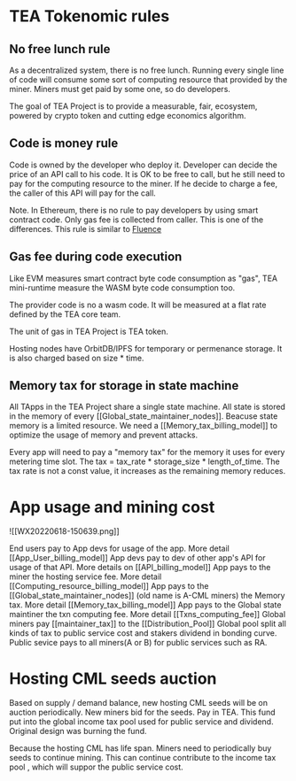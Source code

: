 # TEA Tokenomic rules
## No free lunch rule
As a decentralized system, there is no free lunch. Running every single line of code will consume some sort of computing resource that provided by the miner. Miners must get paid by some one, so do developers. 

The goal of TEA Project is to provide a measurable, fair, ecosystem, powered by crypto token and cutting edge economics algorithm. 

## Code is money rule
Code is owned by the developer who deploy it. Developer can decide the price of an API call to his code. It is OK to be free to call, but he still need to pay for the computing resource to the miner.  If he decide to charge a fee, the caller of this API will pay for the call.

Note. In Ethereum, there is no rule to pay developers by using smart contract code. Only gas fee is collected from caller. This is one of the differences. This rule is similar to [Fluence](https://fluence.network/)

## Gas fee during code execution 
Like EVM measures smart contract byte code consumption as  "gas", TEA mini-runtime measure the WASM byte code consumption too. 

The provider code is no a wasm code. It will be measured at a flat rate defined by the TEA core team.

The unit of gas in TEA Project is TEA token.

Hosting nodes have OrbitDB/IPFS for temporary or permenance storage. It is also charged based on size * time.

## Memory tax for storage in state machine
All TApps in the TEA Project share a single state machine. All state is stored in the memory of every [[Global_state_maintainer_nodes]]. Beacuse state memory is a limited resource. We need a [[Memory_tax_billing_model]] to optimize the usage of memory and prevent attacks. 

Every app will need to pay a "memory tax" for the memory it uses for every metering time slot. The tax = tax_rate * storage_size * length_of_time. The tax rate is not a const value, it increases as the remaining memory reduces. 

# App usage and mining cost
![[WX20220618-150639.png]]

End users pay to App devs for usage of the app. More detail [[App_User_billing_model]]
App devs pay to dev of other app's API for usage of that API. More details on [[API_billing_model]]
App pays to the miner the hosting service fee. More detail [[Computing_resource_billing_model]]
App pays to the [[Global_state_maintainer_nodes]] (old name is A-CML miners) the Memory tax. More detail [[Memory_tax_billing_model]]
App pays to the Global state maintiner the txn computing fee. More detail [[Txns_computing_fee]]
Global miners pay [[maintainer_tax]] to the [[Distribution_Pool]]
Global pool split all kinds of tax to public service cost and stakers dividend in bonding curve.
Public sevice pays to all miners(A or B) for public services such as RA.

# Hosting CML seeds auction
Based on supply / demand balance, new hosting CML seeds will be on auction periodically.
New miners bid for the seeds. Pay in TEA.
This fund put into the global income tax pool used for public service and dividend. Original design was burning the fund.

Because the hosting CML has life span. Miners need to periodically buy 
seeds to continue mining. This can continue contribute to the income tax pool , which will suppor the public service cost.